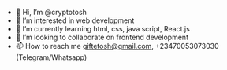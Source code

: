 - 👋 Hi, I’m @cryptotosh
- 👀 I’m interested in web development 
- 🌱 I’m currently learning html, css, java script, React.js
- 💞️ I’m looking to collaborate on frontend development 
- 📫 How to reach me giftetosh@gmail.com, +23470053073030 (Telegram/Whatsapp)

<!---
cryptotosh/cryptotosh is a ✨ special ✨ repository because its `README.md` (this file) appears on your GitHub profile.
You can click the Preview link to take a look at your changes.
--->
